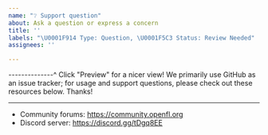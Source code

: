 ```yaml
---
name: "❔ Support question"
about: Ask a question or express a concern
title: ''
labels: "\U0001F914 Type: Question, \U0001F5C3️ Status: Review Needed"
assignees: ''

---
```


--------------^ Click "Preview" for a nicer view!
We primarily use GitHub as an issue tracker; for usage and support questions, please check out these resources below. Thanks!

---

* Community forums: https://community.openfl.org
* Discord server: https://discord.gg/tDgq8EE

